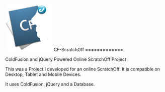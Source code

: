 <img src="https://github.com/cfmaniac/CF-Scratchoff/blob/master/assets/images/cf-scratchoff.png" alt="CF-ScratchOff" width="150" height="150" style="width:150px;height:150px">
CF-ScratchOff
=============

ColdFusion and jQuery Powered Online ScratchOff Project

This was a Project I developed for an online ScratchOff. It is compatible on Desktop, Tablet and Mobile Devices.

It uses ColdFusion, jQuery and a Database.
